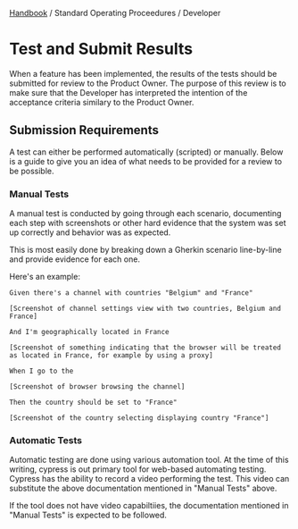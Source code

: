 [Handbook](../../README.md) / Standard Operating Proceedures / Developer

# Test and Submit Results

When a feature has been implemented, the results of the tests should be submitted for review to the Product Owner. The purpose of this review is to make sure that the Developer has interpreted the intention of the acceptance criteria similary to the Product Owner.

## Submission Requirements

A test can either be performed automatically (scripted) or manually. Below is a guide to give you an idea of what needs to be provided for a review to be possible.

### Manual Tests

A manual test is conducted by going through each scenario, documenting each step with screenshots or other hard evidence that the system was set up correctly and behavior was as expected.

This is most easily done by breaking down a Gherkin scenario line-by-line and provide evidence for each one.

Here's an example:

```
Given there's a channel with countries "Belgium" and "France"

[Screenshot of channel settings view with two countries, Belgium and France]

And I'm geographically located in France

[Screenshot of something indicating that the browser will be treated as located in France, for example by using a proxy]

When I go to the 

[Screenshot of browser browsing the channel]

Then the country should be set to "France"

[Screenshot of the country selecting displaying country "France"]
```

### Automatic Tests

Automatic testing are done using various automation tool. At the time of this writing, cypress is out primary tool for web-based automating testing. Cypress has the ability to record a video performing the test. This video can substitute the above documentation mentioned in "Manual Tests" above.

If the tool does not have video capabiltiies, the documentation mentioned in "Manual Tests" is expected to be followed.